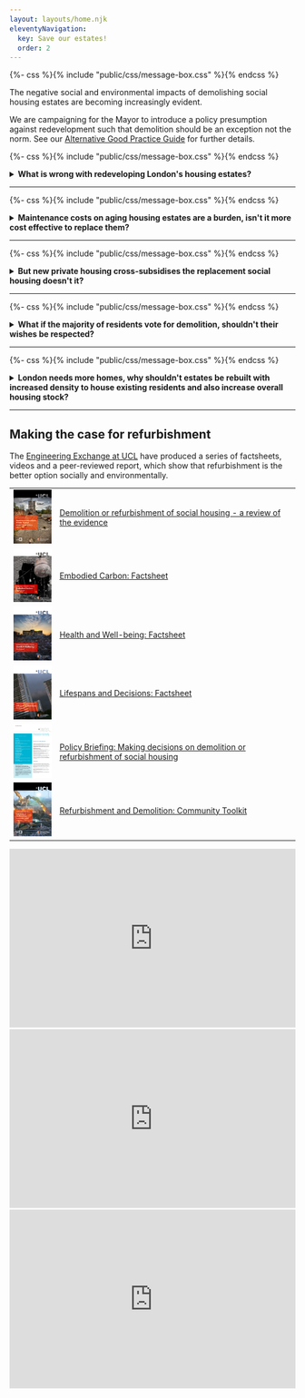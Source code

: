 ```yaml
---
layout: layouts/home.njk
eleventyNavigation:
  key: Save our estates!
  order: 2
---
```

{%- css %}{% include "public/css/message-box.css" %}{% endcss %}
<div class="message-box">
<p>The negative social and environmental impacts of demolishing social housing estates are becoming increasingly evident. 

We are campaigning for the Mayor to introduce a policy presumption against redevelopment such that demolition should be an exception not the norm. See our [Alternative Good Practice Guide](/alternative-good-practice-guide-to-estate-regeneration.pdf) for further details. </p>
</div>

{%- css %}{% include "public/css/message-box.css" %}{% endcss %}
<div class="message-box">

<details>

<summary><b>What is wrong with redeveloping London's housing estates?</b></summary>

1. Despite best intentions, replacement 'affordable' housing invariably ends up in a loss of social rented housing and/or [higher rents](https://www.pilc.org.uk/news/affordable-housing-increases-rents-for-low-income-londoners/). 

2. Schemes are routinely delayed and subject to value engineering or landbanking by developers. Housing waiting lists are impacted and long-standing communities suffer uncertainty, disruption and displacement.

3. Structurally sound homes are needlessly demolished and replaced, creating significant uneccessary carbon emissions that further exacerbate climate change.

</details>
</div>

---

{%- css %}{% include "public/css/message-box.css" %}{% endcss %}
<div class="message-box">

<details>

<summary><b>Maintenance costs on aging housing estates are a burden, isn't it more cost effective to replace them?</b></summary>

> Despite their age and lack of investment, evidence shows that most estates actually provide a surplus when rental income is compared to maintenance costs. See [here](https://x.com/NunheadTRA/status/1667809201882636288) for some examples. 

</details>
</div>

---

{%- css %}{% include "public/css/message-box.css" %}{% endcss %}
<div class="message-box">

<details>

<summary><b>But new private housing cross-subsidises the replacement social housing doesn't it?</b></summary>

> Despite best intentions, developers' profit margins and the [viability testing loopholes](https://www.theguardian.com/cities/2015/jun/25/london-developers-viability-planning-affordable-social-housing-regeneration-oliver-wainwright) mean that the cost of replacement social housing and demolition/rehousing ends up being subsidised mainly by local authorities, grant funding or by reducing the quantum and affordability of replacement social housing. See [here](https://www.paywallskip.com/article?url=https%3A%2F%2Fwww.insidehousing.co.uk%2Fnews%2Festate-regenerations-failed-to-replace-social-homes-due-to-cross-subsidy-model-nhf-boss-says-88513) and [here](https://www.pilc.org.uk/wp-content/uploads/2024/09/The-promise-of-cross-subsidy_FULL-REPORT.pdf) for evidence of this. 

</details>
</div>

---

{%- css %}{% include "public/css/message-box.css" %}{% endcss %}
<div class="message-box">

<details>

<summary><b>What if the majority of residents vote for demolition, shouldn't their wishes be respected?</b></summary>

> There are a number of problems with the current ballot process. Not least the fact that refurbishment is never an option on the ballot paper. Read our full review of the flaws in the ballot process [here](/ballots/).

{% image "estates/src/images/ballot_paper1.jpg", "alt text" %}

</details>
</div>

---

{%- css %}{% include "public/css/message-box.css" %}{% endcss %}
<div class="message-box">

<details>

<summary><b>London needs more homes, why shouldn't estates be rebuilt with increased density to house existing residents and also increase overall housing stock? </b></summary>

> There are plenty of large brownfield sites in London that have stood empty for decades, having been land-banked by developers. It would be more effective to bring these forward for development before knocking down existing housing.

> Many estates earmarked for demolition are already high density. They tend to be selected not on their propensity to increase density but rather on architectural fashions (grey, concrete, 'monolithic' etc).

> In general, redeveloped estates do provide more homes in total but they tend to be smaller (1 & 2 bed, rather than the family size homes they are often replacing). See the Aylesbury estate for example. 

> Studies have shown that in-fill development on estates can be more effective in increasing density than wholescale redevelopment. See the [St Raphael's estate](https://www.brent.gov.uk/housing/new-council-homes/where-we-are-building/st-raphaels-estate/about), the [Alton estate](/estates/altonarea/) and the [West Ken and Gibbs estate](https://westkengibbsgreen.wordpress.com/neighbourhood-plan-2021/) for examples of these.
</details>
</div>

---

## Making the case for refurbishment
 The [Engineering Exchange at UCL](https://www.ucl.ac.uk/engineering-exchange/) have produced a series of factsheets, videos and a peer-reviewed report, which show that refurbishment is the better option socially and environmentally.

 |    |          |   |
|----------|:-------------|------:|
| <img src="../uclreport.png" width="100"> |  [Demolition or refurbishment of social housing - a review of the evidence](../https://www.ucl.ac.uk/engineering-exchange/sites/engineering-exchange/files/report-refurbishment-demolition-social-housing_1.pdf) |
| <img src="../embodiedcarbonfactsheet.png" width="100"> |  [Embodied Carbon: Factsheet](https://www.ucl.ac.uk/engineering-exchange/sites/engineering-exchange/files/fact-sheet-embodied-carbon-social-housing.pdf)   |
| <img src="../uclwellbeing.png" width="100"> | [Health and Well-being: Factsheet](https://www.ucl.ac.uk/engineering-exchange/sites/engineering-exchange/files/fact-sheet-health-and-wellbeing-social-housing.pdf) |
| <img src="../lifespan.png" width="100"> | [Lifespans and Decisions: Factsheet](https://www.ucl.ac.uk/engineering-exchange/sites/engineering-exchange/files/fact-sheet-lifespan-and-decisions-social-housing.pdf) |
| <img src="../policybriefing.png" width="100"> | [Policy Briefing: Making decisions on demolition or refurbishment of social housing](https://www.ucl.ac.uk/engineering-exchange/sites/engineering-exchange/files/policy_brief_refurbishment_and_demolition_of_social_housing.pdf)  |
| <img src="../toolkit.png" width="100"> | [Refurbishment and Demolition: Community Toolkit](https://www.ucl.ac.uk/engineering-exchange/sites/engineering-exchange/files/ucl150_a4-demolition-toolkit_v4_online.pdf)  |

<iframe width="100%" height="315" src="https://www.youtube.com/embed/jFo_aFlg41Y?si=hI3fy1e0dJBFLwbz" title="YouTube video player" frameborder="0" allow="accelerometer; autoplay; clipboard-write; encrypted-media; gyroscope; picture-in-picture; web-share" referrerpolicy="strict-origin-when-cross-origin" allowfullscreen></iframe>

<iframe width="100%" height="315" src="https://www.youtube.com/embed/VwO5lyUiZpc?si=R-XQMe2FVTSXUQaA" title="YouTube video player" frameborder="0" allow="accelerometer; autoplay; clipboard-write; encrypted-media; gyroscope; picture-in-picture; web-share" referrerpolicy="strict-origin-when-cross-origin" allowfullscreen></iframe>

<iframe width="100%" height="315" src="https://www.youtube.com/embed/A1OaRsFgg-E?si=E8rZ_b6wJ9-umqDB" title="YouTube video player" frameborder="0" allow="accelerometer; autoplay; clipboard-write; encrypted-media; gyroscope; picture-in-picture; web-share" referrerpolicy="strict-origin-when-cross-origin" allowfullscreen></iframe>

